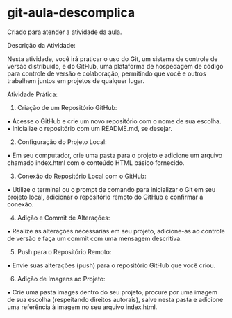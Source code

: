 # git-aula-descomplica
Criado para atender a atividade da aula.

Descrição da Atividade:

Nesta atividade, você irá praticar o uso do Git, um sistema de controle de versão distribuído, e do GitHub, uma plataforma de hospedagem de código para controle de versão e colaboração, permitindo que você e outros trabalhem juntos em projetos de qualquer lugar.



Atividade Prática:

1. Criação de um Repositório GitHub:

• Acesse o GitHub e crie um novo repositório com o nome de sua escolha.
• Inicialize o repositório com um README.md, se desejar.

2. Configuração do Projeto Local:

• Em seu computador, crie uma pasta para o projeto e adicione um arquivo chamado index.html com o conteúdo HTML básico fornecido.

3. Conexão do Repositório Local com o GitHub:

• Utilize o terminal ou o prompt de comando para inicializar o Git em seu projeto local, adicionar o repositório remoto do GitHub e confirmar a conexão.

4. Adição e Commit de Alterações:

• Realize as alterações necessárias em seu projeto, adicione-as ao controle de versão e faça um commit com uma mensagem descritiva.

5. Push para o Repositório Remoto:

• Envie suas alterações (push) para o repositório GitHub que você criou.

6. Adição de Imagens ao Projeto:

• Crie uma pasta images dentro do seu projeto, procure por uma imagem de sua escolha (respeitando direitos autorais), salve nesta pasta e adicione uma referência à imagem no seu arquivo index.html.

